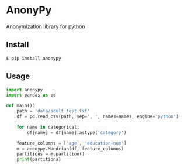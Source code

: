 # AnonyPy
Anonymization library for python

## Install
```
$ pip install anonypy
```

## Usage
```python
import anonypy
import pandas as pd

def main():
    path = 'data/adult.test.txt'
    df = pd.read_csv(path, sep=', ', names=names, engine='python')

    for name in categorical:
        df[name] = df[name].astype('category')

    feature_columns = ['age', 'education-num']
    m = anonypy.Mondrian(df, feature_columns)
    partitions = m.partition()
    print(partitions)
```
